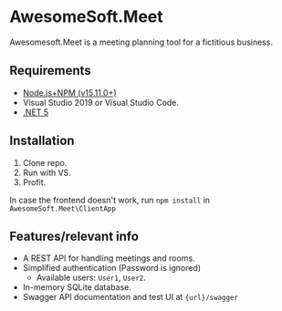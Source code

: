 # AwesomeSoft.Meet

Awesomesoft.Meet is a meeting planning tool for a fictitious business.

## Requirements
* [Node.js+NPM (v15.11.0+)](https://nodejs.org/en/)
* Visual Studio 2019 or Visual Studio Code.
* [.NET 5](https://dotnet.microsoft.com/download/dotnet/5.0)

## Installation

1. Clone repo.
2. Run with VS.
3. Profit.

In case the frontend doesn't work, run `npm install` in `AwesomeSoft.Meet\ClientApp`

## Features/relevant info
* A REST API for handling meetings and rooms.
* Simplified authentication (Password is ignored)
    * Available users: `User1`, `User2`.
* In-memory SQLite database.
* Swagger API documentation and test UI at `{url}/swagger`